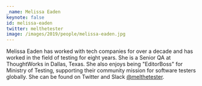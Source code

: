 ```yaml
---
_name: Melissa Eaden
keynote: false
id: melissa-eaden
twitter: melthetester
image: /images/2019/people/melissa-eaden.jpg
---
```


Melissa Eaden has worked with tech companies for over a decade and has worked in the field of testing for eight years. She is a Senior QA at ThoughtWorks in Dallas, Texas. She also enjoys being "EditorBoss" for Ministry of Testing, supporting their community mission for software testers globally. She can be found on Twitter and Slack [@melthetester](https://twitter.com/melthetester).
